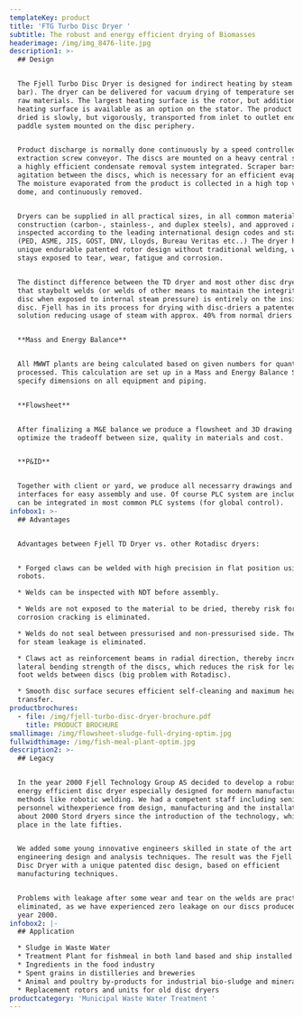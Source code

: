 ```yaml
---
templateKey: product
title: 'FTG Turbo Disc Dryer '
subtitle: The robust and energy efficient drying of Biomasses
headerimage: /img/img_8476-lite.jpg
description1: >-
  ## Design


  The Fjell Turbo Disc Dryer is designed for indirect heating by steam (6-10
  bar). The dryer can be delivered for vacuum drying of temperature sensitive
  raw materials. The largest heating surface is the rotor, but additional
  heating surface is available as an option on the stator. The product to be
  dried is slowly, but vigorously, transported from inlet to outlet end by a
  paddle system mounted on the disc periphery. 


  Product discharge is normally done continuously by a speed controlled
  extraction screw conveyor. The discs are mounted on a heavy central shaft with
  a highly efficient condensate removal system integrated. Scraper bars ensure
  agitation between the discs, which is necessary for an efficient evaporation.
  The moisture evaporated from the product is collected in a high top vapour
  dome, and continuously removed. 


  Dryers can be supplied in all practical sizes, in all common materials of
  construction (carbon-, stainless-, and duplex steels), and approved and
  inspected according to the leading international design codes and standards
  (PED, ASME, JIS, GOST, DNV, Lloyds, Bureau Veritas etc..) The dryer has a
  unique endurable patented rotor design without traditional welding, which
  stays exposed to tear, wear, fatigue and corrosion.


  The distinct difference between the TD dryer and most other disc dryers is
  that staybolt welds (or welds of other means to maintain the integrity of the
  disc when exposed to internal steam pressure) is entirely on the inside of the
  disc. Fjell has in its process for drying with disc-driers a patented process
  solution reducing usage of steam with approx. 40% from normal driers.


  **Mass and Energy Balance** 


  All MWWT plants are being calculated based on given numbers for quantity to be
  processed. This calculation are set up in a Mass and Energy Balance Scheme to
  specify dimensions on all equipment and piping. 


  **Flowsheet**


  After finalizing a M&E balance we produce a flowsheet and 3D drawing to
  optimize the tradeoff between size, quality in materials and cost. 


  **P&ID** 


  Together with client or yard, we produce all necessarry drawings and plan all
  interfaces for easy assembly and use. Of course PLC system are included - and
  can be integrated in most common PLC systems (for global control).
infobox1: >-
  ## Advantages


  Advantages between Fjell TD Dryer vs. other Rotadisc dryers:


  * Forged claws can be welded with high precision in flat position using
  robots. 

  * Welds can be inspected with NDT before assembly. 

  * Welds are not exposed to the material to be dried, thereby risk for stress
  corrosion cracking is eliminated. 

  * Welds do not seal between pressurised and non-pressurised side. Thereby risk
  for steam leakage is eliminated. 

  * Claws act as reinforcement beams in radial direction, thereby increasing the
  lateral bending strength of the discs, which reduces the risk for leakages in
  foot welds between discs (big problem with Rotadisc). 

  * Smooth disc surface secures efficient self-cleaning and maximum heat
  transfer.
productbrochures:
  - file: /img/fjell-turbo-disc-dryer-brochure.pdf
    title: PRODUCT BROCHURE
smallimage: /img/flowsheet-sludge-full-drying-optim.jpg
fullwidthimage: /img/fish-meal-plant-optim.jpg
description2: >-
  ## Legacy


  In the year 2000 Fjell Technology Group AS decided to develop a robust and
  energy efficient disc dryer especially designed for modern manufacturing
  methods like robotic welding. We had a competent staff including senior
  personnel withexperience from design, manufacturing and the installation of
  about 2000 Stord dryers since the introduction of the technology, which took
  place in the late fifties. 


  We added some young innovative engineers skilled in state of the art
  engineering design and analysis techniques. The result was the Fjell Turbo
  Disc Dryer with a unique patented disc design, based on efficient
  manufacturing techniques.


  Problems with leakage after some wear and tear on the welds are practically
  eliminated, as we have experienced zero leakage on our discs produced after
  year 2000.
infobox2: |-
  ## Application

  * Sludge in Waste Water 
  * Treatment Plant for fishmeal in both land based and ship installed plants 
  * Ingredients in the food industry
  * Spent grains in distilleries and breweries
  * Animal and poultry by-products for industrial bio-sludge and mineral sludge 
  * Replacement rotors and units for old disc dryers
productcategory: 'Municipal Waste Water Treatment '
---
```


